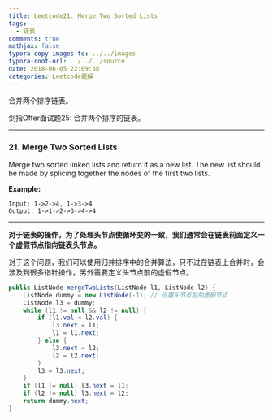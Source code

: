 ```yaml
---
title: Leetcode21. Merge Two Sorted Lists
tags:
  - 链表
comments: true
mathjax: false
typora-copy-images-to: ../../images
typora-root-url: ../../../source
date: 2018-06-05 22:09:58
categories: Leetcode题解
---
```


合并两个排序链表。

剑指Offer面试题25: 合并两个排序的链表。

<!-- more -->

---

### 21. Merge Two Sorted Lists

Merge two sorted linked lists and return it as a new list. The new list should be made by splicing together the nodes of the first two lists.

**Example:**

```
Input: 1->2->4, 1->3->4
Output: 1->1->2->3->4->4
```

---

**对于链表的操作，为了处理头节点使循环变的一致，我们通常会在链表前面定义一个虚假节点指向链表头节点。**

对于这个问题，我们可以使用归并排序中的合并算法，只不过在链表上合并时，会涉及到很多指针操作，另外需要定义头节点前的虚假节点。

```java
public ListNode mergeTwoLists(ListNode l1, ListNode l2) {
    ListNode dummy = new ListNode(-1); // 设置头节点前的虚假节点
    ListNode l3 = dummy;
    while (l1 != null && l2 != null) {
        if (l1.val < l2.val) {
            l3.next = l1;
            l1 = l1.next;
        } else {
            l3.next = l2;
            l2 = l2.next;
        }
        l3 = l3.next;
    }
    if (l1 != null) l3.next = l1;
    if (l2 != null) l3.next = l2;
    return dummy.next;
}
```

